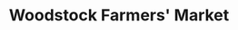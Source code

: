 ---
title: "Woodstock Farmers' Market"
url: /woodstock/woodstock-farmers-market/
shop: Supermarkt
---
